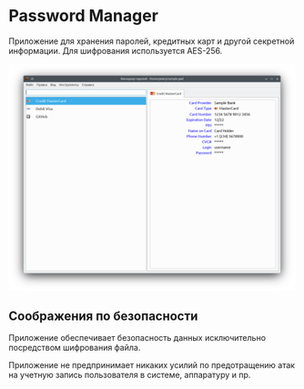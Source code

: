 # Password Manager

Приложение для хранения паролей, кредитных карт и другой секретной информации. Для шифрования используется AES-256.

![Screenshot](docs/main-window.png)

## Соображения по безопасности

Приложение обеспечивает безопасность данных исключительно посредством шифрования файла.

Приложение не предпринимает никаких усилий по предотращению атак на учетную запись пользователя в системе, аппаратуру и пр.
